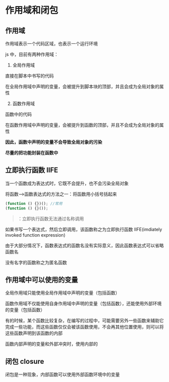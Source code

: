 # 作用域和闭包

## 作用域

作用域表示一个代码区域，也表示一个运行环境

js 中，目前有两种作用域：

1. 全局作用域

直接在脚本中书写的代码

在全局作用域中声明的变量，会被提升到脚本块的顶部，并且会成为全局对象的属性

2. 函数作用域

函数中的代码

在函数作用域中声明的变量，会被提升到函数的顶部，并且不会成为全局对象的属性

**因此，函数中声明的变量不会导致全局对象的污染**

**尽量的把功能封装在函数中**

## 立即执行函数 IIFE

当一个函数成为表达式时，它既不会提升，也不会污染全局对象

将函数-->函数表达式的方法之一：将函数用小括号括起来

```js
(function () {})(); //常用
(function () {}());
```

> ：立即执行函数无法通过名称调用

如果书写一个表达式，然后立即调用，该函数称之为立即执行函数 IIFE(imdiately invoked function expression)

由于大部分情况下，函数表达式的函数名没有实际意义，因此函数表达式可以省略函数名

没有名字的函数称之为匿名函数

## 作用域中可以使用的变量

全局作用域只能使用全局作用域中声明的变量（包括函数）

函数作用域不仅能使用自身作用域中声明的变量（包括函数），还能使用外部环境的变量（包括函数）

有的时候，某个函数比较复杂，在编写的过程中，可能需要另外一些函数来辅助它完成一些功能，而这些函数仅仅会被该函数使用，不会再其他位置使用，则可以将这些函数声明到该函数的内部

函数内部声明的变量和外部冲突时，使用内部的

## 闭包 closure

闭包是一种现象，内部函数可以使用外部函数环境中的变量
